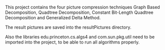 This project contains the four picture compression techniques Graph Based Decomposition,
Quadtree Decomposition, Constant Bit-Length Quadtree Decomposition and Generalized Delta Method.

The result pictures are saved into the resultPictures directory.

Also the libraries edu.princeton.cs.algs4 and com.sun.pkg.util need to be imported into the project, to be 
able to run all algorithms properly.
